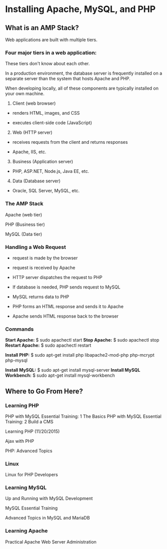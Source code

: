 # Installing Apache, MySQL, and PHP

## What is an AMP Stack?

Web applications are built with multiple tiers.

### Four major tiers in a web application:

These tiers don't know about each other.

In a production environment, the database server is frequently installed on a separate server than the system that hosts Apache and PHP. 

When developing locally, all of these components are typically installed on your own machine.

1. Client (web browser)

- renders HTML, images, and CSS

- executes client-side code (JavaScript)

2. Web (HTTP server)

- receives requests from the client and returns responses 

- Apache, IIS, etc.

3. Business (Application server)

- PHP, ASP.NET, Node.js, Java EE, etc.

4. Data (Database server)

- Oracle, SQL Server, MySQL, etc.

### The AMP Stack

Apache (web tier)

PHP (Business tier)

MySQL (Data tier)

### Handling a Web Request

- request is made by the browser

- request is received by Apache

- HTTP server dispatches the request to PHP

- If database is needed, PHP sends request to MySQL

- MySQL returns data to PHP

- PHP forms an HTML response and sends it to Apache

- Apache sends HTML response back to the browser

### Commands

**Start Apache:** $ sudo apachectl start
**Stop Apache:** $ sudo apachectl stop
**Restart Apache:** $ sudo apachectl restart

**Install PHP:** $ sudo apt-get install php libapache2-mod-php php-mcrypt php-mysql

**Install MySQL:** $ sudo apt-get install mysql-server
**Install MySQL Workbench:** $ sudo apt-get install mysql-workbench


## Where to Go From Here?

### Learning PHP

PHP with MySQL Essential Training: 1 The Basics
PHP with MySQL Essential Training: 2 Build a CMS

Learning PHP (11/20/2015)

Ajax with PHP

PHP: Advanced Topics

### Linux

Linux for PHP Developers

### Learning MySQL

Up and Running with MySQL Development

MySQL Essential Training

Advanced Topics in MySQL and MariaDB

### Learning Apache

Practical Apache Web Server Administration
